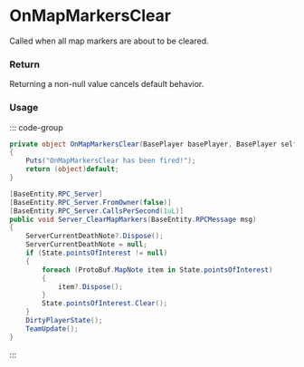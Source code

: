# OnMapMarkersClear
<Badge type="info" text="Player"/><Badge type="danger" text="Carbon Compatible"/><Badge type="warning" text="Oxide Compatible"/>
Called when all map markers are about to be cleared.

### Return
Returning a non-null value cancels default behavior.

### Usage
::: code-group
```csharp [Example]
private object OnMapMarkersClear(BasePlayer basePlayer, BasePlayer self1)
{
	Puts("OnMapMarkersClear has been fired!");
	return (object)default;
}
```
```csharp [Source — Assembly-CSharp @ BasePlayer]
[BaseEntity.RPC_Server]
[BaseEntity.RPC_Server.FromOwner(false)]
[BaseEntity.RPC_Server.CallsPerSecond(1uL)]
public void Server_ClearMapMarkers(BaseEntity.RPCMessage msg)
{
	ServerCurrentDeathNote?.Dispose();
	ServerCurrentDeathNote = null;
	if (State.pointsOfInterest != null)
	{
		foreach (ProtoBuf.MapNote item in State.pointsOfInterest)
		{
			item?.Dispose();
		}
		State.pointsOfInterest.Clear();
	}
	DirtyPlayerState();
	TeamUpdate();
}

```
:::
